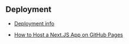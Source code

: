 ## Deployment

* [Deployment info](https://metaeditor.io/docs/reactjs/deployment)

* [How to Host a Next.JS App on GitHub Pages](https://tishonator.com/blog/how-to-host-a-next-js-app-on-github-pages)
